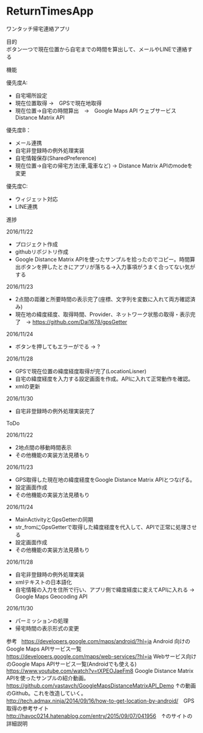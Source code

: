# ReturnTimesApp
ワンタッチ帰宅連絡アプリ  

目的  
ボタン一つで現在位置から自宅までの時間を算出して、メールやLINEで連絡する  

機能  

優先度A:  

- 自宅場所設定
- 現在位置取得 →　GPSで現在地取得   
- 現在位置→自宅の時間算出　→　Google Maps API ウェブサービス Distance Matrix API  

優先度B：  

- メール連携  
- 自宅非登録時の例外処理実装  
- 自宅情報保存(SharedPreference)  
- 現在位置→自宅の帰宅方法(車,電車など) → Distance Matrix APIのmodeを変更

優先度C:  

- ウィジェット対応  
- LINE連携  

進捗  
  
2016/11/22  

- プロジェクト作成
- githubリポジトリ作成
- Google Distance Matrix APIを使ったサンプルを拾ったのでコピー。時間算出ボタンを押したときにアプリが落ちる→入力事項がうまく合ってない気がする  

2016/11/23  

- 2点間の距離と所要時間の表示完了(座標、文字列を変数に入れて両方確認済み)  
- 現在地の緯度経度、取得時間、Provider、ネットワーク状態の取得・表示完了　→ <https://github.com/Dai1678/gpsGetter>  

2016/11/24  

- ボタンを押してもエラーがでる → ?

2016/11/28  

- GPSで現在位置の緯度経度取得が完了(LocationLisner)  
- 自宅の緯度経度を入力する設定画面を作成。APIに入れて正常動作を確認。
- xmlの更新  

2016/11/30  

- 自宅非登録時の例外処理実装完了  

ToDo  
  
2016/11/22  

- 2地点間の移動時間表示  
- その他機能の実装方法見積もり  

2016/11/23  

- GPS取得した現在地の緯度経度をGoogle Distance Matrix APIとつなげる。  
- 設定画面作成  
- その他機能の実装方法見積もり  

2016/11/24  

- MainActivityとGpsGetterの同期  
- str_fromにGpsGetterで取得した緯度経度を代入して、APIで正常に処理させる  
- 設定画面作成  
- その他機能の実装方法見積もり  

2016/11/28  

- 自宅非登録時の例外処理実装
- xmlテキストの日本語化
- 自宅情報の入力を住所で行い、アプリ側で緯度経度に変えてAPIに入れる → Google Maps Geocoding API  

2016/11/30  

- パーミッションの処理  
- 帰宅時間の表示形式の変更  

参考  
https://developers.google.com/maps/android/?hl=ja Android 向けの Google Maps APIサービス一覧  　
https://developers.google.com/maps/web-services/?hl=ja Webサービス向けのGoogle Maps APIサービス一覧(Androidでも使える)
https://www.youtube.com/watch?v=tXPEOJaeFm8 Google Distance Matrix APIを使ったサンプルの紹介動画。  
https://github.com/vastavch/GoogleMapsDistanceMatrixAPI_Demo ↑の動画のGithub。これを改造していく。    
<http://tech.admax.ninja/2014/09/16/how-to-get-location-by-android/>　GPS取得の参考サイト    
<http://havoc0214.hatenablog.com/entry/2015/09/07/041956>　↑のサイトの詳細説明    
